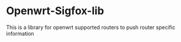 # Openwrt-Sigfox-lib
This is a library for openwrt supported routers to push router specific information
